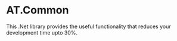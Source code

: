 # AT.Common
This .Net library provides the useful functionality that reduces your development time upto 30%.
